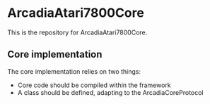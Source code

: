 # ArcadiaAtari7800Core

This is the repository for ArcadiaAtari7800Core.

## Core implementation

The core implementation relies on two things:

- Core code should be compiled within the framework
- A class should be defined, adapting to the ArcadiaCoreProtocol